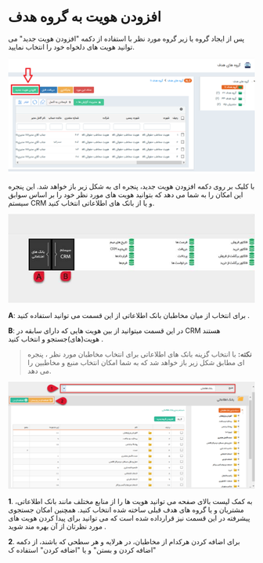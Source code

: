 #  افزودن هویت به گروه هدف 

 پس از ایجاد گروه یا زیر گروه مورد نظر با استفاده از دکمه "افزودن هویت جدید" می توانید هویت های دلخواه خود را انتخاب نمایید.

![](PerposeOfGroups6.png)

با کلیک بر روی دکمه افزودن هویت جدید، پنجره ای به شکل زیر باز خواهد شد. این پنجره این امکان را به شما می دهد که بتوانید هویت های مورد نظر خود را بر اساس سوابق سیستم CRM و یا از بانک های اطلاعاتی انتخاب کنید.

![](image006.jpg)

**A**: برای انتخاب از میان مخاطبان بانک اطلاعاتی از این قسمت می توانید استفاده کنید .

**B**: در این قسمت میتوانید از بین هویت هایی که دارای سابقه در CRM هستند هویت(های)جستجو و انتخاب کنید .

> **نکته:** با انتخاب گزینه بانک های اطلاعاتی برای انتخاب مخاطبان مورد نظر ، پنجره ای مطابق شکل زیر باز خواهد شد که به شما امکان انتخاب منبع و مخاطبین را می دهد.

![](Groups4.png)

**1**. به کمک لیست بالای صفحه می توانید هویت ها را از منابع مختلف مانند بانک اطلاعاتی،  مشتریان و یا گروه های هدف قبلی ساخته شده انتخاب کنید. همچنین امکان جستجوی پیشرفته در این قسمت نیز قرارداده شده است که می توانید برای پیدا کردن هویت های مورد نظرتان از آن بهره مند شوید .

**2**. برای اضافه کردن هرکدام از مخاطبان، در هرلایه و هر سطحی که باشند، از دکمه "اضافه کردن و بستن" و یا "اضافه کردن" استفاده ک
